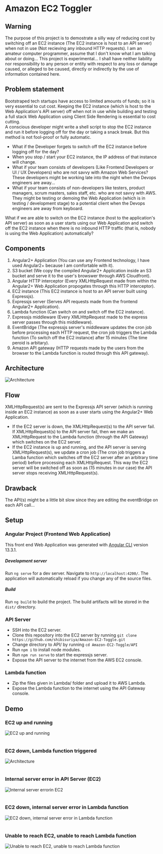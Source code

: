 # Amazon EC2 Toggler

## Warning

 The purpose of this project is to demostrate a silly way of reducing cost by switching off an EC2 instance (The EC2 instance is host to an API server) when not in use (Not recieving any inbound HTTP requests). I am an amateur computer programmer, assume that I don't know what I am talking about or doing... This project is experimental... I shall have neither liability nor responsibility to any person or entity with respect to any loss or damage caused, or alleged to be caused, directly or indirectly by the use of information contained here.

## Problem statement

Bootstraped tech startups have access to limited amounts of funds; so it is very essential to cut cost. Keeping the EC2 instance (which is host to the Web Application's API server) off when not in use while building and testing a full stack Web Application using Client Side Rendering is essential to cost cutting.
</br>
A conscious developer might write a shell script to stop the EC2 instance and run it before logging off for the day or taking a snack break. But this method is not fool-proof or fully automatic.
- What if the Developer forgets to switch off the EC2 instance before logging off for the day?
- When you stop / start your EC2 instance, the IP address of that instance will change.
- What if your team consists of developers (Like Frontend Developers or UI / UX Developers) who are not savvy with Amazon Web Services? These developers might be working late into the night when the Devops engineers are away...
- What if your team consists of non-developers like testers, product managers, scrum masters, sales staff, etc. who are not savvy with AWS. They might be testing or demoing the Web Application (which is in testing / development stage) to a potential client when the Devops engineers are away from keyboard.

What if we are able to switch on the EC2 instance (host to the application's API server) as soon as a user starts using our Web Application and switch off the EC2 instance when there is no inbound HTTP traffic (that is, nobody is using the Web Application) automatically?

## Components

1) Angular2+ Application (You can use any Frontend technology, I have used Angular2+ because I am comfortable with it).
2) S3 bucket (We copy the compiled Angular2+ Application inside an S3 bucket and serve it to the user's browswer through AWS Cloudfront).
3) Angular HTTP interceptor (Every XMLHttpRequest made from within the Angular2+ Web Application propogates through this HTTP interceptor).
4) EC2 instance (This EC2 instance is host to an API server built using Expressjs).
5) Expressjs server (Serves API requests made from the frontend Angular2+ Application).
5) Lambda function (Can switch on and switch off the EC2 instance).
6) Expressjs middleware (Every XMLHttpRequest made to the express server passes through this middleware).
6) EventBridge (The expressjs server's middleware updates the cron job before processing each HTTP request, the cron job triggers the Lambda function (To switch off the EC2 instance) after 15 minutes (The time peroid is arbitary).
7) Amazon API gateway (HTTP requests made by the users from the browser to the Lambda function is routed through this API gateway).

## Architecture

![Architecture](https://github.com/shibisuriya/Amazon-EC2-Toggle/blob/master/images/architecture.jpg)
## Flow

XMLHttpRequest(s) are sent to the Expressjs API server (which is running inside an EC2 instance) as soon as a user starts using the Angular2+ Web Application.

- If the EC2 server is down, the XMLHttpRequest(s) to the API server fail. If XMLHttpRequest(s) to the API server fail, then we make an XMLHttpRequest to the Lambda function (through the API Gateway) which switches on the EC2 server.
- If the EC2 instance is up and running, and the API server is serving XMLHttpRequest(s), we update a cron job (The cron job triggers a Lamba function which switches off the EC2 server after an arbitrary time period) before processing each XMLHttpRequest.
This way the EC2 server will be switched off as soon as (15 minutes in our case) the API server stops receiving XMLHttpRequest(s).


## Drawback
The API(s) might be a little bit slow since they are editing the eventBridge on each API call...
## Setup

### Angular Project (Frontend Web Application)

This front end Web Application was generated with [Angular CLI](https://github.com/angular/angular-cli) version 13.3.1.

##### Development server

Run `ng serve` for a dev server. Navigate to `http://localhost:4200/`. The application will automatically reload if you change any of the source files.

##### Build

Run `ng build` to build the project. The build artifacts will be stored in the `dist/` directory.

### API Server

- SSH into the EC2 server.
- Clone this repository into the EC2 server by running ```git clone https://github.com/shibisuriya/Amazon-EC2-Toggle.git```
- Change directory to API/ by running ```cd Amazon-EC2-Toggle/API```
- Run ```npm i``` to install node modules.
- Run ```npm run serve``` to start the expressjs server.
- Expose the API server to the internet from the AWS EC2 console.

### Lambda function
- Zip the files given in Lambda/ folder and upload it to AWS Lambda.
- Expose the Lambda function to the internet using the API Gateway console.

## Demo
### EC2 up and running

![EC2 up and running](https://github.com/shibisuriya/Amazon-EC2-Toggle/blob/master/images/github/EC2%20up%20and%20running.png) <br/><br/>

### EC2 down, Lambda function triggered

![Architecture](https://github.com/shibisuriya/Amazon-EC2-Toggle/blob/master/images/github/EC2%20down%2C%20Lamba%20function%20triggered.png) <br/><br/>

### Internal server error in API Server (EC2)

![Internal server errorin EC2](https://github.com/shibisuriya/Amazon-EC2-Toggle/blob/master/images/github/Internal%20Server%20Error%20in%20EC2.png) <br/><br/>

### EC2 down, internal server error in Lambda function

![EC2 down, internal server error in Lambda function](https://github.com/shibisuriya/Amazon-EC2-Toggle/blob/master/images/github/EC2%20down%2C%20internal%20server%20error%20in%20Lambda%20function.png) <br/><br/>

### Unable to reach EC2, unable to reach Lambda function

![Unable to reach EC2, unable to reach Lambda function](https://github.com/shibisuriya/Amazon-EC2-Toggle/blob/master/images/github/Unable%20to%20reach%20EC2%20unable%20to%20reach%20Lambda%20function.png) <br/><br/>



